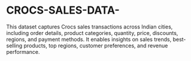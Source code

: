 # CROCS-SALES-DATA-
This dataset captures Crocs sales transactions across Indian cities, including order details, product categories, quantity, price, discounts, regions, and payment methods. It enables insights on sales trends, best-selling products, top regions, customer preferences, and revenue performance.
